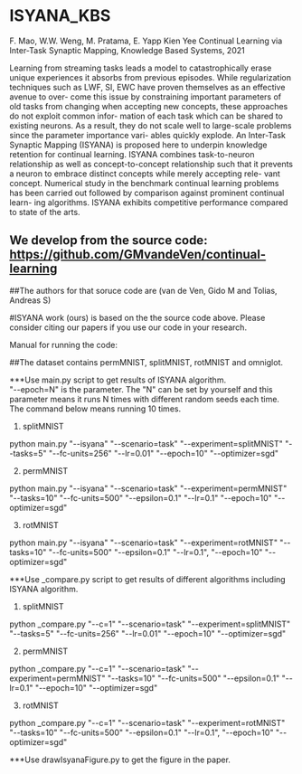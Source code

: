 # ISYANA_KBS
F. Mao, W.W. Weng, M. Pratama, E. Yapp Kien Yee Continual Learning via Inter-Task Synaptic Mapping, Knowledge Based Systems, 2021

Learning from streaming tasks leads a model to catastrophically erase unique
experiences it absorbs from previous episodes. While regularization techniques
such as LWF, SI, EWC have proven themselves as an effective avenue to over-
come this issue by constraining important parameters of old tasks from changing
when accepting new concepts, these approaches do not exploit common infor-
mation of each task which can be shared to existing neurons. As a result, they
do not scale well to large-scale problems since the parameter importance vari-
ables quickly explode. An Inter-Task Synaptic Mapping (ISYANA) is proposed
here to underpin knowledge retention for continual learning. ISYANA combines
task-to-neuron relationship as well as concept-to-concept relationship such that
it prevents a neuron to embrace distinct concepts while merely accepting rele-
vant concept. Numerical study in the benchmark continual learning problems
has been carried out followed by comparison against prominent continual learn-
ing algorithms. ISYANA exhibits competitive performance compared to state
of the arts.



## We develop from the source code: https://github.com/GMvandeVen/continual-learning
##The authors for that soruce code are (van de Ven, Gido M and Tolias, Andreas S)

#ISYANA work (ours) is based on the the source code above. 
Please consider citing our papers if you use our code in your research.



Manual for running the code:

##The dataset contains permMNIST, splitMNIST, rotMNIST and omniglot.

***Use main.py script to get results of ISYANA algorithm.  
"--epoch=N" is the parameter. The "N" can be set by yourself and this parameter means it runs N times with different random seeds each time. The command below means running 10 times.

1. splitMNIST

python main.py "--isyana" "--scenario=task" "--experiment=splitMNIST" "--tasks=5" "--fc-units=256" "--lr=0.01"  "--epoch=10" "--optimizer=sgd"


2. permMNIST

python main.py "--isyana" "--scenario=task" "--experiment=permMNIST" "--tasks=10" "--fc-units=500" "--epsilon=0.1"  "--lr=0.1"  "--epoch=10" "--optimizer=sgd"


3. rotMNIST

python main.py "--isyana"  "--scenario=task"  "--experiment=rotMNIST"  "--tasks=10"  "--fc-units=500"  "--epsilon=0.1"  "--lr=0.1", "--epoch=10"   "--optimizer=sgd"




***Use _compare.py script to get results of different algorithms including ISYANA algorithm. 


1. splitMNIST

python _compare.py  "--c=1" "--scenario=task" "--experiment=splitMNIST" "--tasks=5" "--fc-units=256" "--lr=0.01"  "--epoch=10" "--optimizer=sgd"


2. permMNIST

python _compare.py  "--c=1" "--scenario=task" "--experiment=permMNIST" "--tasks=10" "--fc-units=500" "--epsilon=0.1"  "--lr=0.1"  "--epoch=10" "--optimizer=sgd"



3. rotMNIST

python _compare.py "--c=1"  "--scenario=task"  "--experiment=rotMNIST"  "--tasks=10"  "--fc-units=500"  "--epsilon=0.1"  "--lr=0.1", "--epoch=10"   "--optimizer=sgd"



***Use drawIsyanaFigure.py to get the figure in the paper.
